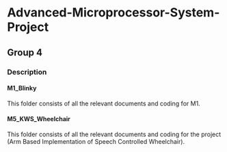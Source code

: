 # Advanced-Microprocessor-System-Project
## Group 4

### Description
#### M1_Blinky
This folder consists of all the relevant documents and coding for M1.

#### M5_KWS_Wheelchair
This folder consists of all the relevant documents and coding for the project (Arm Based Implementation of Speech Controlled Wheelchair).

